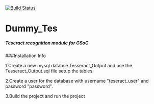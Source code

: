 [![Build Status](https://travis-ci.org/0xkasun/Dummy_Tes.svg?branch=master)](https://travis-ci.org/0xkasun/Dummy_Tes)


# Dummy_Tes

##### Teseract recognition module for GSoC

###Installation Info

1.Create a new mysql databse Tesseract_Output and use the Tesseract_Output.sql file setup the tables.

2.Create a user for the database with username "teseract_user" and password "password".

3.Build the project and run the project 
